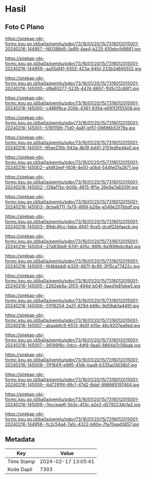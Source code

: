 # Hasil

## Foto C Plano

https://sirekap-obj-formc.kpu.go.id/ba0a/pemilu/pdpr/73/16/01/20/15/7316012015001-20240216-144957--f60388d5-3e89-4ae4-b225-810ebcfd9861.jpg

https://sirekap-obj-formc.kpu.go.id/ba0a/pemilu/pdpr/73/16/01/20/15/7316012015001-20240216-144959--aa55df41-9302-423a-84fd-233b2d690552.jpg

https://sirekap-obj-formc.kpu.go.id/ba0a/pemilu/pdpr/73/16/01/20/15/7316012015001-20240216-145000--d9a60277-5235-447d-8607-1fd5c12c86f1.jpg

https://sirekap-obj-formc.kpu.go.id/ba0a/pemilu/pdpr/73/16/01/20/15/7316012015001-20240216-145000--c466f9ca-200b-4361-935d-e691f2f55508.jpg

https://sirekap-obj-formc.kpu.go.id/ba0a/pemilu/pdpr/73/16/01/20/15/7316012015001-20240216-145001--51911195-71d0-4a81-bf51-09696b53f78a.jpg

https://sirekap-obj-formc.kpu.go.id/ba0a/pemilu/pdpr/73/16/01/20/15/7316012015001-20240216-145001--85ee210b-943a-4b19-bd41-2151ed5ed4a0.jpg

https://sirekap-obj-formc.kpu.go.id/ba0a/pemilu/pdpr/73/16/01/20/15/7316012015001-20240216-145002--afd92eef-f408-4e50-a0bd-544fe07a2871.jpg

https://sirekap-obj-formc.kpu.go.id/ba0a/pemilu/pdpr/73/16/01/20/15/7316012015001-20240216-145002--139af7bc-b00b-4815-9f1a-39e9a7a8209f.jpg

https://sirekap-obj-formc.kpu.go.id/ba0a/pemilu/pdpr/73/16/01/20/15/7316012015001-20240216-145003--9cbe6711-7a79-4f69-b26e-e549e207bbdf.jpg

https://sirekap-obj-formc.kpu.go.id/ba0a/pemilu/pdpr/73/16/01/20/15/7316012015001-20240216-145003--89dc4fcc-faba-4941-9ce5-dcef02bfaacb.jpg

https://sirekap-obj-formc.kpu.go.id/ba0a/pemilu/pdpr/73/16/01/20/15/7316012015001-20240216-145004--27a83bb8-67d1-405c-88fb-8a1899ebc8a0.jpg

https://sirekap-obj-formc.kpu.go.id/ba0a/pemilu/pdpr/73/16/01/20/15/7316012015001-20240216-145005--f44bbbb8-b320-487f-8c95-3f15ca77422c.jpg

https://sirekap-obj-formc.kpu.go.id/ba0a/pemilu/pdpr/73/16/01/20/15/7316012015001-20240216-145005--2262eb6a-2f03-494d-b04f-9aed1e81ebe5.jpg

https://sirekap-obj-formc.kpu.go.id/ba0a/pemilu/pdpr/73/16/01/20/15/7316012015001-20240216-145006--51f16254-2a31-429d-b68c-9d58ab1a4491.jpg

https://sirekap-obj-formc.kpu.go.id/ba0a/pemilu/pdpr/73/16/01/20/15/7316012015001-20240216-145007--abaab6c9-6513-4b5f-b15e-46c9207ea9ed.jpg

https://sirekap-obj-formc.kpu.go.id/ba0a/pemilu/pdpr/73/16/01/20/15/7316012015001-20240216-145007--36199f8c-0dcc-4df8-9aa5-8864d7c56bab.jpg

https://sirekap-obj-formc.kpu.go.id/ba0a/pemilu/pdpr/73/16/01/20/15/7316012015001-20240216-145008--11f1641f-e995-41db-baa9-b335ad3636b1.jpg

https://sirekap-obj-formc.kpu.go.id/ba0a/pemilu/pdpr/73/16/01/20/15/7316012015001-20240216-145009--4d7291f4-99c1-47d2-8daf-998985197464.jpg

https://sirekap-obj-formc.kpu.go.id/ba0a/pemilu/pdpr/73/16/01/20/15/7316012015001-20240216-145009--7ecceae6-5b3c-413c-a2e2-d5792234cfa2.jpg

https://sirekap-obj-formc.kpu.go.id/ba0a/pemilu/pdpr/73/16/01/20/15/7316012015001-20240216-144958--fc2c54a4-7a1c-4322-b60e-7fa70ead3857.jpg


## Metadata

| Key        | Value               |
| ---------- | ------------------- |
| Time Stamp | 2024-02-17 13:05:41 |
| Kode Dapil | 7303                |



